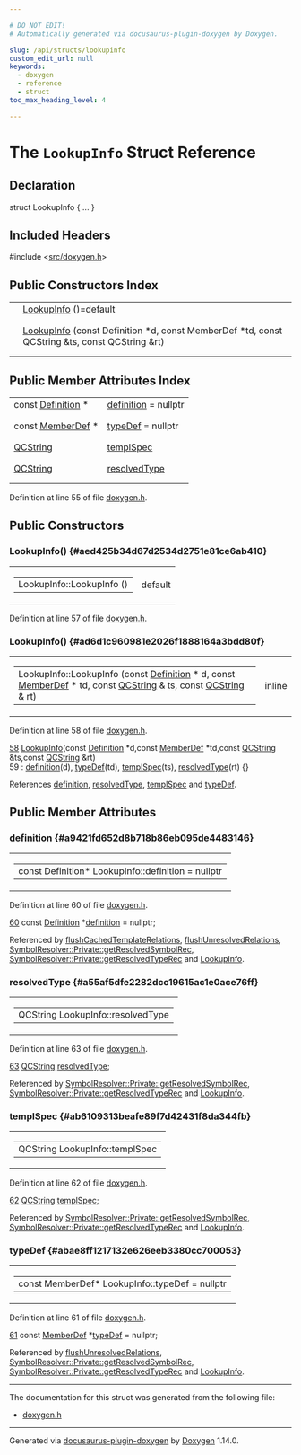 ```yaml
---

# DO NOT EDIT!
# Automatically generated via docusaurus-plugin-doxygen by Doxygen.

slug: /api/structs/lookupinfo
custom_edit_url: null
keywords:
  - doxygen
  - reference
  - struct
toc_max_heading_level: 4

---
```


<div class="doxyPage">

# The `LookupInfo` Struct Reference



## Declaration

<div class="doxyDeclaration">
struct LookupInfo { ... }
</div>

## Included Headers

<div class="doxyIncludesList">#include &lt;<a href="/web-doxygen/docs/api/files/src/doxygen-h">src/doxygen.h</a>&gt;
</div>

## Public Constructors Index

<table class="doxyMembersIndex">

<tr class="doxyMemberIndexItem">
<td class="doxyMemberIndexItemType" align="left" valign="top"></td>
<td class="doxyMemberIndexItemName" align="left" valign="top"><a href="#aed425b34d67d2534d2751e81ce6ab410">LookupInfo</a> ()=default</td>
</tr>
<tr class="doxyMemberIndexDescription">
<td class="doxyMemberIndexDescriptionLeft"></td>
<td class="doxyMemberIndexDescriptionRight">
</td>
</tr>
<tr class="doxyMemberIndexSeparator">
<td class="doxyMemberIndexSeparator" colspan="2"></td>
</tr>

<tr class="doxyMemberIndexItem">
<td class="doxyMemberIndexItemType" align="left" valign="top"></td>
<td class="doxyMemberIndexItemName" align="left" valign="top"><a href="#ad6d1c960981e2026f1888164a3bdd80f">LookupInfo</a> (const Definition *d, const MemberDef *td, const QCString &amp;ts, const QCString &amp;rt)</td>
</tr>
<tr class="doxyMemberIndexDescription">
<td class="doxyMemberIndexDescriptionLeft"></td>
<td class="doxyMemberIndexDescriptionRight">
</td>
</tr>
<tr class="doxyMemberIndexSeparator">
<td class="doxyMemberIndexSeparator" colspan="2"></td>
</tr>

</table>

## Public Member Attributes Index

<table class="doxyMembersIndex">

<tr class="doxyMemberIndexItem">
<td class="doxyMemberIndexItemType" align="left" valign="top">const <a href="/web-doxygen/docs/api/classes/definition">Definition</a> *</td>
<td class="doxyMemberIndexItemName" align="left" valign="top"><a href="#a9421fd652d8b718b86eb095de4483146">definition</a> = nullptr</td>
</tr>
<tr class="doxyMemberIndexDescription">
<td class="doxyMemberIndexDescriptionLeft"></td>
<td class="doxyMemberIndexDescriptionRight">
</td>
</tr>
<tr class="doxyMemberIndexSeparator">
<td class="doxyMemberIndexSeparator" colspan="2"></td>
</tr>

<tr class="doxyMemberIndexItem">
<td class="doxyMemberIndexItemType" align="left" valign="top">const <a href="/web-doxygen/docs/api/classes/memberdef">MemberDef</a> *</td>
<td class="doxyMemberIndexItemName" align="left" valign="top"><a href="#abae8ff1217132e626eeb3380cc700053">typeDef</a> = nullptr</td>
</tr>
<tr class="doxyMemberIndexDescription">
<td class="doxyMemberIndexDescriptionLeft"></td>
<td class="doxyMemberIndexDescriptionRight">
</td>
</tr>
<tr class="doxyMemberIndexSeparator">
<td class="doxyMemberIndexSeparator" colspan="2"></td>
</tr>

<tr class="doxyMemberIndexItem">
<td class="doxyMemberIndexItemType" align="left" valign="top"><a href="/web-doxygen/docs/api/classes/qcstring">QCString</a></td>
<td class="doxyMemberIndexItemName" align="left" valign="top"><a href="#ab6109313beafe89f7d42431f8da344fb">templSpec</a></td>
</tr>
<tr class="doxyMemberIndexDescription">
<td class="doxyMemberIndexDescriptionLeft"></td>
<td class="doxyMemberIndexDescriptionRight">
</td>
</tr>
<tr class="doxyMemberIndexSeparator">
<td class="doxyMemberIndexSeparator" colspan="2"></td>
</tr>

<tr class="doxyMemberIndexItem">
<td class="doxyMemberIndexItemType" align="left" valign="top"><a href="/web-doxygen/docs/api/classes/qcstring">QCString</a></td>
<td class="doxyMemberIndexItemName" align="left" valign="top"><a href="#a55af5dfe2282dcc19615ac1e0ace76ff">resolvedType</a></td>
</tr>
<tr class="doxyMemberIndexDescription">
<td class="doxyMemberIndexDescriptionLeft"></td>
<td class="doxyMemberIndexDescriptionRight">
</td>
</tr>
<tr class="doxyMemberIndexSeparator">
<td class="doxyMemberIndexSeparator" colspan="2"></td>
</tr>

</table>


Definition at line 55 of file <a href="/web-doxygen/docs/api/files/src/doxygen-h">doxygen.h</a>.

<div class="doxySectionDef">

## Public Constructors

### LookupInfo() {#aed425b34d67d2534d2751e81ce6ab410}

<div class="doxyMemberItem">
<div class="doxyMemberProto">
<table class="doxyMemberLabels">
<tr class="doxyMemberLabels">
<td class="doxyMemberLabelsLeft">
<table class="doxyMemberName">
<tr>
<td class="doxyMemberName">LookupInfo::LookupInfo ()</td>
</tr>
</table>
</td>
<td class="doxyMemberLabelsRight">
<span class="doxyMemberLabels">
<span class="doxyMemberLabel default">default</span>
</span>
</td>
</tr>
</table>
</div>
<div class="doxyMemberDoc">



Definition at line 57 of file <a href="/web-doxygen/docs/api/files/src/doxygen-h">doxygen.h</a>.
</div>
</div>

### LookupInfo() {#ad6d1c960981e2026f1888164a3bdd80f}

<div class="doxyMemberItem">
<div class="doxyMemberProto">
<table class="doxyMemberLabels">
<tr class="doxyMemberLabels">
<td class="doxyMemberLabelsLeft">
<table class="doxyMemberName">
<tr>
<td class="doxyMemberName">LookupInfo::LookupInfo (const <a href="/web-doxygen/docs/api/classes/definition">Definition</a> * d, const <a href="/web-doxygen/docs/api/classes/memberdef">MemberDef</a> * td, const <a href="/web-doxygen/docs/api/classes/qcstring">QCString</a> &amp; ts, const <a href="/web-doxygen/docs/api/classes/qcstring">QCString</a> &amp; rt)</td>
</tr>
</table>
</td>
<td class="doxyMemberLabelsRight">
<span class="doxyMemberLabels">
<span class="doxyMemberLabel inline">inline</span>
</span>
</td>
</tr>
</table>
</div>
<div class="doxyMemberDoc">



Definition at line 58 of file <a href="/web-doxygen/docs/api/files/src/doxygen-h">doxygen.h</a>.

<div class="doxyProgramListing">

<div class="doxyCodeLine"><span class="doxyLineNumber"><a href="#ad6d1c960981e2026f1888164a3bdd80f">58</a></span><span class="doxyLineContent"><span class="doxyHighlight">  <a href="#ad6d1c960981e2026f1888164a3bdd80f">LookupInfo</a>(</span><span class="doxyHighlightKeyword">const</span><span class="doxyHighlight"> <a href="/web-doxygen/docs/api/classes/definition">Definition</a> *d,</span><span class="doxyHighlightKeyword">const</span><span class="doxyHighlight"> <a href="/web-doxygen/docs/api/classes/memberdef">MemberDef</a> *td,</span><span class="doxyHighlightKeyword">const</span><span class="doxyHighlight"> <a href="/web-doxygen/docs/api/classes/qcstring">QCString</a> &amp;ts,</span><span class="doxyHighlightKeyword">const</span><span class="doxyHighlight"> <a href="/web-doxygen/docs/api/classes/qcstring">QCString</a> &amp;rt)</span></span></div>
<div class="doxyCodeLine"><span class="doxyLineNumber">59</span><span class="doxyLineContent"><span class="doxyHighlight">    : <a href="#a9421fd652d8b718b86eb095de4483146">definition</a>(d), <a href="#abae8ff1217132e626eeb3380cc700053">typeDef</a>(td), <a href="#ab6109313beafe89f7d42431f8da344fb">templSpec</a>(ts), <a href="#a55af5dfe2282dcc19615ac1e0ace76ff">resolvedType</a>(rt) {}</span></span></div>

</div>


References <a href="#a9421fd652d8b718b86eb095de4483146">definition</a>, <a href="#a55af5dfe2282dcc19615ac1e0ace76ff">resolvedType</a>, <a href="#ab6109313beafe89f7d42431f8da344fb">templSpec</a> and <a href="#abae8ff1217132e626eeb3380cc700053">typeDef</a>.
</div>
</div>

</div>

<div class="doxySectionDef">

## Public Member Attributes

### definition {#a9421fd652d8b718b86eb095de4483146}

<div class="doxyMemberItem">
<div class="doxyMemberProto">
<table class="doxyMemberLabels">
<tr class="doxyMemberLabels">
<td class="doxyMemberLabelsLeft">
<table class="doxyMemberName">
<tr>
<td class="doxyMemberName">const Definition* LookupInfo::definition = nullptr</td>
</tr>
</table>
</td>
</tr>
</table>
</div>
<div class="doxyMemberDoc">



Definition at line 60 of file <a href="/web-doxygen/docs/api/files/src/doxygen-h">doxygen.h</a>.

<div class="doxyProgramListing">

<div class="doxyCodeLine"><span class="doxyLineNumber"><a href="#a9421fd652d8b718b86eb095de4483146">60</a></span><span class="doxyLineContent"><span class="doxyHighlight">  </span><span class="doxyHighlightKeyword">const</span><span class="doxyHighlight"> <a href="/web-doxygen/docs/api/classes/definition">Definition</a>  *<a href="#a9421fd652d8b718b86eb095de4483146">definition</a> = </span><span class="doxyHighlightKeyword">nullptr</span><span class="doxyHighlight">;</span></span></div>

</div>


Referenced by <a href="/web-doxygen/docs/api/files/src/doxygen-cpp/#a082d23658541704d3493a7a881583d55">flushCachedTemplateRelations</a>, <a href="/web-doxygen/docs/api/files/src/doxygen-cpp/#aad3dd00ae1c58bfc06981afcc5f14a53">flushUnresolvedRelations</a>, <a href="/web-doxygen/docs/api/structs/symbolresolver/private/#a41fdc2a524c5339afd35c067a828459d">SymbolResolver::Private::getResolvedSymbolRec</a>, <a href="/web-doxygen/docs/api/structs/symbolresolver/private/#a3aea62dc3d2f6c0e0109e5aefc155a41">SymbolResolver::Private::getResolvedTypeRec</a> and <a href="#ad6d1c960981e2026f1888164a3bdd80f">LookupInfo</a>.
</div>
</div>

### resolvedType {#a55af5dfe2282dcc19615ac1e0ace76ff}

<div class="doxyMemberItem">
<div class="doxyMemberProto">
<table class="doxyMemberLabels">
<tr class="doxyMemberLabels">
<td class="doxyMemberLabelsLeft">
<table class="doxyMemberName">
<tr>
<td class="doxyMemberName">QCString LookupInfo::resolvedType</td>
</tr>
</table>
</td>
</tr>
</table>
</div>
<div class="doxyMemberDoc">



Definition at line 63 of file <a href="/web-doxygen/docs/api/files/src/doxygen-h">doxygen.h</a>.

<div class="doxyProgramListing">

<div class="doxyCodeLine"><span class="doxyLineNumber"><a href="#a55af5dfe2282dcc19615ac1e0ace76ff">63</a></span><span class="doxyLineContent"><span class="doxyHighlight">  <a href="/web-doxygen/docs/api/classes/qcstring">QCString</a>   <a href="#a55af5dfe2282dcc19615ac1e0ace76ff">resolvedType</a>;</span></span></div>

</div>


Referenced by <a href="/web-doxygen/docs/api/structs/symbolresolver/private/#a41fdc2a524c5339afd35c067a828459d">SymbolResolver::Private::getResolvedSymbolRec</a>, <a href="/web-doxygen/docs/api/structs/symbolresolver/private/#a3aea62dc3d2f6c0e0109e5aefc155a41">SymbolResolver::Private::getResolvedTypeRec</a> and <a href="#ad6d1c960981e2026f1888164a3bdd80f">LookupInfo</a>.
</div>
</div>

### templSpec {#ab6109313beafe89f7d42431f8da344fb}

<div class="doxyMemberItem">
<div class="doxyMemberProto">
<table class="doxyMemberLabels">
<tr class="doxyMemberLabels">
<td class="doxyMemberLabelsLeft">
<table class="doxyMemberName">
<tr>
<td class="doxyMemberName">QCString LookupInfo::templSpec</td>
</tr>
</table>
</td>
</tr>
</table>
</div>
<div class="doxyMemberDoc">



Definition at line 62 of file <a href="/web-doxygen/docs/api/files/src/doxygen-h">doxygen.h</a>.

<div class="doxyProgramListing">

<div class="doxyCodeLine"><span class="doxyLineNumber"><a href="#ab6109313beafe89f7d42431f8da344fb">62</a></span><span class="doxyLineContent"><span class="doxyHighlight">  <a href="/web-doxygen/docs/api/classes/qcstring">QCString</a>   <a href="#ab6109313beafe89f7d42431f8da344fb">templSpec</a>;</span></span></div>

</div>


Referenced by <a href="/web-doxygen/docs/api/structs/symbolresolver/private/#a41fdc2a524c5339afd35c067a828459d">SymbolResolver::Private::getResolvedSymbolRec</a>, <a href="/web-doxygen/docs/api/structs/symbolresolver/private/#a3aea62dc3d2f6c0e0109e5aefc155a41">SymbolResolver::Private::getResolvedTypeRec</a> and <a href="#ad6d1c960981e2026f1888164a3bdd80f">LookupInfo</a>.
</div>
</div>

### typeDef {#abae8ff1217132e626eeb3380cc700053}

<div class="doxyMemberItem">
<div class="doxyMemberProto">
<table class="doxyMemberLabels">
<tr class="doxyMemberLabels">
<td class="doxyMemberLabelsLeft">
<table class="doxyMemberName">
<tr>
<td class="doxyMemberName">const MemberDef* LookupInfo::typeDef = nullptr</td>
</tr>
</table>
</td>
</tr>
</table>
</div>
<div class="doxyMemberDoc">



Definition at line 61 of file <a href="/web-doxygen/docs/api/files/src/doxygen-h">doxygen.h</a>.

<div class="doxyProgramListing">

<div class="doxyCodeLine"><span class="doxyLineNumber"><a href="#abae8ff1217132e626eeb3380cc700053">61</a></span><span class="doxyLineContent"><span class="doxyHighlight">  </span><span class="doxyHighlightKeyword">const</span><span class="doxyHighlight"> <a href="/web-doxygen/docs/api/classes/memberdef">MemberDef</a> *<a href="#abae8ff1217132e626eeb3380cc700053">typeDef</a> = </span><span class="doxyHighlightKeyword">nullptr</span><span class="doxyHighlight">;</span></span></div>

</div>


Referenced by <a href="/web-doxygen/docs/api/files/src/doxygen-cpp/#aad3dd00ae1c58bfc06981afcc5f14a53">flushUnresolvedRelations</a>, <a href="/web-doxygen/docs/api/structs/symbolresolver/private/#a41fdc2a524c5339afd35c067a828459d">SymbolResolver::Private::getResolvedSymbolRec</a>, <a href="/web-doxygen/docs/api/structs/symbolresolver/private/#a3aea62dc3d2f6c0e0109e5aefc155a41">SymbolResolver::Private::getResolvedTypeRec</a> and <a href="#ad6d1c960981e2026f1888164a3bdd80f">LookupInfo</a>.
</div>
</div>

</div>

<hr/>

The documentation for this struct was generated from the following file:

<ul>
<li><a href="/web-doxygen/docs/api/files/src/doxygen-h">doxygen.h</a></li>
</ul>

<hr/>

<p class="doxyGeneratedBy">Generated via <a href="https://github.com/xpack/docusaurus-plugin-doxygen">docusaurus-plugin-doxygen</a> by <a href="https://www.doxygen.nl">Doxygen</a> 1.14.0.</p>

</div>
